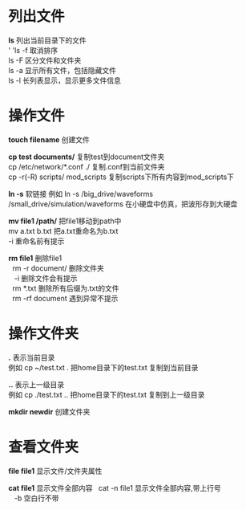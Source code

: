 # 列出文件
**ls** 列出当前目录下的文件  
'  'ls -f 取消排序  
  ls -F 区分文件和文件夹  
  ls -a 显示所有文件，包括隐藏文件  
  ls -l 长列表显示，显示更多文件信息  
# 操作文件
**touch filename** 创建文件  


**cp test documents/** 复制test到document文件夹  
  cp /etc/network/*.conf ./ 复制.conf到当前文件夹  
  cp -r(-R) scripts/ mod_scripts 复制scripts下所有内容到mod_scripts下  


**ln -s** 软链接
例如 ln -s /big_drive/waveforms /small_drive/simulation/waveforms  在小硬盘中仿真，把波形存到大硬盘  


**mv file1 /path/** 把file1移动到path中  
  mv a.txt b.txt 把a.txt重命名为b.txt  
  -i 重命名前有提示  


**rm file1** 删除file1  
&nbsp;&nbsp;rm -r document/ 删除文件夹  
&nbsp;&nbsp;&nbsp;-i 删除文件会有提示  
&nbsp;&nbsp;rm  *.txt 删除所有后缀为.txt的文件  
&nbsp;&nbsp;rm  -rf document 遇到异常不提示  
# 操作文件夹
**.** 表示当前目录  
例如 cp ~/test.txt . 把home目录下的test.txt 复制到当前目录  


**..** 表示上一级目录  
例如 cp ./test.txt .. 把home目录下的test.txt 复制到上一级目录  


**mkdir newdir** 创建文件夹  
# 查看文件夹
**file file1** 显示文件/文件夹属性 


**cat file1** 显示文件全部内容
&nbsp;&nbsp;cat -n file1 显示文件全部内容,带上行号  
&nbsp;&nbsp;&nbsp;-b 空白行不带


